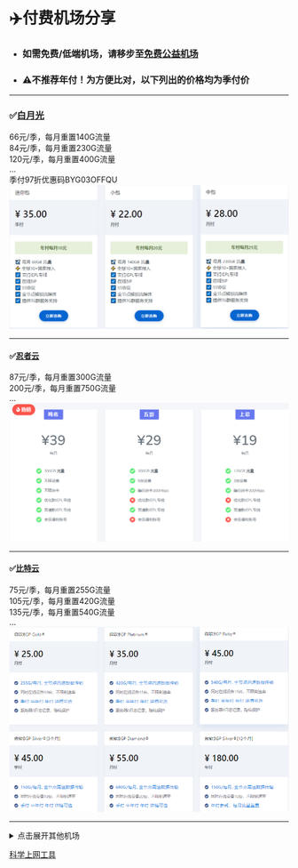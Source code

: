 # :airplane:付费机场分享 
                               
                        
* ### 如需免费/低端机场，请移步至[免费公益机场](https://github.com/deezertidal/freevpn/blob/main/README.md)  
* ### ⚠️不推荐年付！为方便比对，以下列出的价格均为季付价   
   
****
### :white_check_mark:[白月光](https://www.bygcloud.com/#/register?code=DX4iT5B4)  
66元/季，每月重置140G流量  
84元/季，每月重置230G流量  
120元/季，每月重置400G流量  
...  
季付97折优惠码BYG03OFFQU  
![Image text](https://github.com/deezertidal/fee-based/blob/main/IMG/byg.png)  

****  
#### :white_check_mark:[忍者云](https://renzhe.cloud/auth/register?code=MHm4)  
87元/季，每月重置300G流量  
200元/季，每月重置750G流量  
...
![Image text](https://raw.githubusercontent.com/deezertidal/fee-based/main/IMG/renzhe.png)
****
#### :white_check_mark:[比特云](https://bityun.org/#/register?code=4vUl1lTB)  
75元/季，每月重置255G流量  
105元/季，每月重置420G流量  
135元/季，每月重置540G流量  
...
![Image text](https://github.com/deezertidal/fee-based/blob/main/IMG/bty.png)  
****
<details>

<summary>点击展开其他机场</summary>  

#### :white_check_mark:[iQzone](https://uuu.glass/#/register?code=ve5UsPeX)   
69元/季，每月重置150G流量  
145元/季，每月重置400G流量  
52元/永久，共500G流量  
...  
![Image text](https://github.com/deezertidal/fee-based/blob/main/IMG/iqzone.png)  

****
[少数派](https://sspcloud.net/#/register?code=rNNaMZb2)  
86元/季，每月重置200G流量  
130元/季，每月重置300G流量    
258元/年，一次性1.2T流量
...  
![Image text](https://github.com/deezertidal/fee-based/blob/main/IMG/SSP.png)  
****
[CYLINK](https://cylink.wtf/auth/register?code=Y1NE)   
52.8元/季，每季重置368G流量  
82.8元/季，每季重置688G流量  
....  
![Image text](https://github.com/deezertidal/fee-based/blob/main/IMG/CYLINK.png)  
****
[大哥云](https://www.dageyun.net/#/register?code=79MYGsGa)  
69元/季，每月重置200G流量  
129元/季，每月重置300G流量  
....  
![Image text](https://github.com/deezertidal/fee-based/blob/main/IMG/dgy.png)  
****
</details>

[科学上网工具](https://github.com/deezertidal/freevpn/blob/main/tools.md)   

